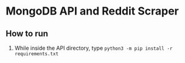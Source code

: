 # MongoDB API and Reddit Scraper
## How to run
1) While inside the API directory, type ``python3 -m pip install -r requirements.txt``